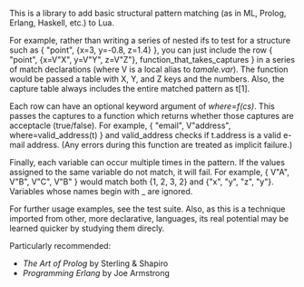 This is a library to add basic structural pattern matching (as in ML,
Prolog, Erlang, Haskell, etc.) to Lua.

For example, rather than writing a series of nested ifs to test
for a structure such as { "point", {x=3, y=-0.8, z=1.4} }, you can just
include the row
    { "point", {x=V"X", y=V"Y", z=V"Z"}, function_that_takes_captures }
in a series of match declarations (where V is a local alias to
*tamale.var*). The function would be passed a table with X, Y, and Z
keys and the numbers. Also, the capture table always includes the entire
matched pattern as t[1].

Each row can have an optional keyword argument of *where*=*f(cs)*. This
passes the captures to a function which returns whether those captures
are acceptacle (true/false). For example,
    { "email", V"address", where=valid_address(t) }
and valid_address checks if t.address is a valid e-mail address.
(Any errors during this function are treated as implicit failure.)

Finally, each variable can occur multiple times in the pattern. If the
values assigned to the same variable do not match, it will fail. For
example, { V"A", V"B", V"C", V"B" } would match both {1, 2, 3, 2} and
{"x", "y", "z", "y"}. Variables whose names begin with _ are ignored.

For further usage examples, see the test suite. Also, as this is a
technique imported from other, more declarative, languages, its real
potential may be learned quicker by studying them direcly.

Particularly recommended:

* _The Art of Prolog_ by Sterling & Shapiro
* _Programming Erlang_ by Joe Armstrong
